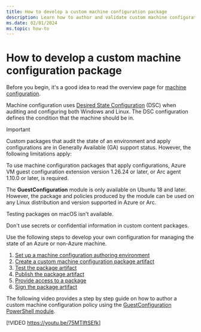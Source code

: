 ```yaml
---
title: How to develop a custom machine configuration package
description: Learn how to author and validate custom machine configuration packages to audit and enforce state.
ms.date: 02/01/2024
ms.topic: how-to
---
```

# How to develop a custom machine configuration package

Before you begin, it's a good idea to read the overview page for [machine configuration][01].

Machine configuration uses [Desired State Configuration][02] (DSC) when auditing and configuring
both Windows and Linux. The DSC configuration defines the condition that the machine should be in.

> [!IMPORTANT]
> Custom packages that audit the state of an environment and apply configurations are in Generally
> Available (GA) support status. However, the following limitations apply:
>
> To use machine configuration packages that apply configurations, Azure VM guest configuration
> extension version 1.26.24 or later, or Arc agent 1.10.0 or later, is required.
>
> The **GuestConfiguration** module is only available on Ubuntu 18 and later. However, the package
> and policies produced by the module can be used on any Linux distribution and version supported
> in Azure or Arc.
>
> Testing packages on macOS isn't available.
>
> Don't use secrets or confidential information in custom content packages.

Use the following steps to develop your own configuration for managing the state of an Azure or
non-Azure machine.

1. [Set up a machine configuration authoring environment][03]
1. [Create a custom machine configuration package artifact][04]
1. [Test the package artifact][05]
1. [Publish the package artifact][06]
1. [Provide access to a package][07]
1. [Sign the package artifact][08]

The following video provides a step by step guide on how to author a custom machine configuration
policy using the [GuestConfiguration PowerShell module][09].

[!VIDEO https://youtu.be/75MTIftSEfk]

<!-- Link reference definitions -->
[01]: ../../overview.md
[02]: /powershell/dsc/overview
[03]: ./1-set-up-authoring-environment.md
[04]: ./2-create-package.md
[05]: ./3-test-package.md
[06]: ./4-publish-package.md
[07]: ./5-access-package.md
[08]: ./6-sign-package.md
[09]: https://www.powershellgallery.com/packages/GuestConfiguration/4.6.0
